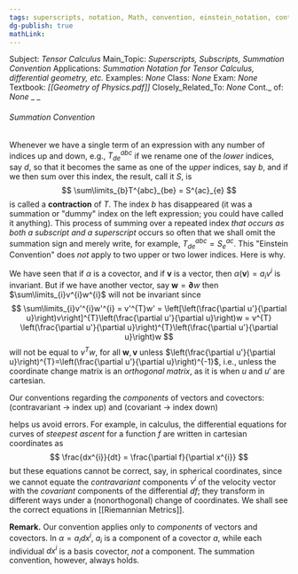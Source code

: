 ```yaml
---
tags: superscripts, notation, Math, convention, einstein_notation, contraction, tensor, tensor_calculus
dg-publish: true
mathLink: 
---
```

Subject: _Tensor Calculus_
Main\_Topic: _Superscripts, Subscripts, Summation Convention_
Applications: _Summation Notation for Tensor Calculus, differential geometry, etc._
Examples: _None_
Class: _None_
Exam: _None_
Textbook: _[[Geometry of Physics.pdf]]_
Closely\_Related\_To: _None_
Cont.\_ of: _None_ 
_
_

###### Summation Convention
Whenever we have a single term of an expression with any number of indices up and down, e.g., $T^{abc}_{de}$ if we rename one of the _lower_ indices, say $d$, so that it becomes the same as one of the _upper_ indices, say $b$, and if we then sum over this index, the result, call it $S$, is 
$$
\sum\limits_{b}T^{abc}_{be} = S^{ac}_{e}
$$
is called a **contraction** of $T$. The index $b$ has disappeared (it was a summation or "dummy" index on the left expression; you could have called it anything). This process of summing over a repeated index _that occurs as both a subscript and a superscript_ occurs so often that we shall omit the summation sign and merely write, for example, $T^{abc}_{de}=S^{ac}_{e}$. This "Einstein Convention" does _not_ apply to two upper or two lower indices. Here is why.

We have seen that if $\alpha$ is a covector, and if $\pmb{v}$ is a vector, then $\alpha(\pmb{v})=a_{i}v^{i}$ is invariant. But if we have another vector, say $\pmb{w}=\pmb{\partial}w$ then $\sum\limits_{i}v^{i}w^{i}$ will not be invariant since 
$$
\sum\limits_{i}v'^{i}w'^{i} = v'^{T}w' = \left[\left(\frac{\partial u'}{\partial u}\right)v\right]^{T}\left(\frac{\partial u'}{\partial u}\right)w = v^{T} \left(\frac{\partial u'}{\partial u}\right)^{T}\left(\frac{\partial u'}{\partial u}\right)w
$$
will not be equal to $v^{T}w$, for all $\pmb{w},\pmb{v}$ unless $\left(\frac{\partial u'}{\partial u}\right)^{T}=\left(\frac{\partial u'}{\partial u}\right)^{-1}$, i.e., unless the coordinate change matrix is an _orthogonal matrix_, as it is when $u$ and $u'$ are cartesian. 

Our conventions regarding the _components_ of vectors and covectors:
	(contravariant $\rightarrow$ index up) and (covariant $\rightarrow$ index down) 

helps us avoid errors. For example, in calculus, the differential equations for curves of _steepest ascent_ for a function $f$ are written in cartesian coordinates as 
$$
\frac{dx^{i}}{dt} = \frac{\partial f}{\partial x^{i}}
$$
but these equations cannot be correct, say, in spherical coordinates, since we cannot equate the _contravariant_ components $v^{i}$ of the velocity vector with the _covariant_ components of the differential $df$; they transform in different ways under a (nonorthogonal) change of coordinates. We shall see the correct equations in [[Riemannian Metrics]]. 

**Remark.**  Our convention applies only to _components_ of vectors and covectors. In $\alpha=a_{i}dx^{i}$, $a_{i}$ is a component of a covector $a$, while each individual $dx^{i}$ is a basis covector, _not_ a component. The summation convention, however, always holds.